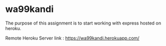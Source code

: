 # wa99kandi
The purpose of this assignment is to start working with express hosted on heroku.

Remote Heroku Server link : https://wa99kandi.herokuapp.com/
